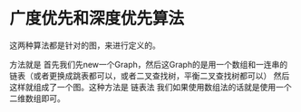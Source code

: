 # 广度优先和深度优先算法

这两种算法都是针对的图，来进行定义的。

方法就是 首先我们先new一个Graph，然后这Graph的是用一个数组和一连串的链表（或者更换成跳表都可以，或者二叉查找树，平衡二叉查找树都可以）
然后这样就组成了一个图。这种方法是 链表法 我们如果使用数组法的话就是使用一个二维数组即可。
